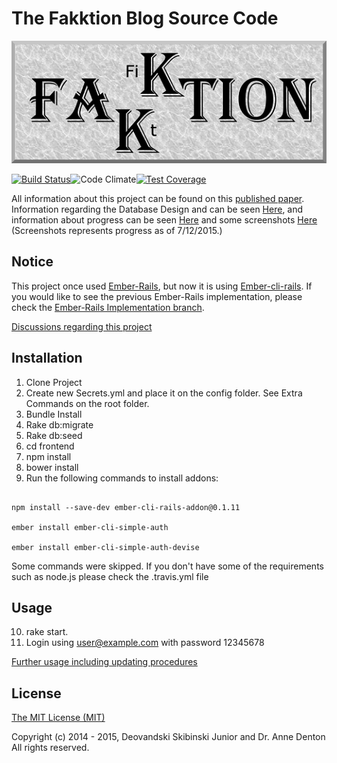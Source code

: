# The Fakktion Blog Source Code

![](/FakktionLogo.png)

[![Build Status](https://travis-ci.org/Deovandski/Fakktion.svg?branch=master)](https://travis-ci.org/Deovandski/Fakktion)![Code Climate](https://codeclimate.com/github/Deovandski/Fakktion/badges/gpa.svg)[![Test Coverage](https://codeclimate.com/github/Deovandski/Fakktion/badges/coverage.svg)](https://codeclimate.com/github/Deovandski/Fakktion/coverage)

All information about this project can be found on this [published paper](http://www.micsymposium.org/mics2015/ProceedingsMICS_2015/Skibinski_3C1_31.pdf). Information regarding the Database Design and can be seen [Here](erd.pdf), and information about progress can be seen [Here](Documents/TODO.txt) and some screenshots [Here](https://www.facebook.com/media/set/?set=a.510229305806158.1073741833.100004572798493&type=1&l=55c801085f) (Screenshots represents progress as of 7/12/2015.)

## Notice
This project once used [Ember-Rails](https://github.com/emberjs/ember-rails), but now it is using [Ember-cli-rails](https://github.com/rwz/ember-cli-rails). If you would like to see the previous Ember-Rails implementation, please check the [Ember-Rails Implementation branch](https://github.com/Deovandski/Fakktion/tree/Ember-Rails).

[Discussions regarding this project](Documents/discussions.md)

## Installation

1. Clone Project
2. Create new Secrets.yml and place it on the config folder. See Extra Commands on the root folder.
3. Bundle Install
4. Rake db:migrate
5. Rake db:seed
6. cd frontend
7. npm install
8. bower install
9. Run the following commands to install addons:

```

npm install --save-dev ember-cli-rails-addon@0.1.11

ember install ember-cli-simple-auth

ember install ember-cli-simple-auth-devise
```
Some commands were skipped. If you don't have some of the requirements such as node.js please check the .travis.yml file

## Usage

10. rake start.
11. Login using user@example.com with password 12345678

[Further usage including updating procedures](Documents/ExtraCommands.md)

## License

[The MIT License (MIT)](Documents/LICENSE.md)

Copyright (c) 2014 - 2015, Deovandski Skibinski Junior and Dr. Anne Denton
All rights reserved.
